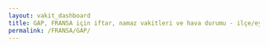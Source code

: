 ```yaml
---
layout: vakit_dashboard
title: GAP, FRANSA için iftar, namaz vakitleri ve hava durumu - ilçe/eyalet seç
permalink: /FRANSA/GAP/
---
```


<script type="text/javascript">
  var GLOBAL_COUNTRY = 'FRANSA';
  var GLOBAL_CITY = 'GAP';
  var GLOBAL_STATE = '';
  var lat = 72;
  var lon = 21;
</script>
